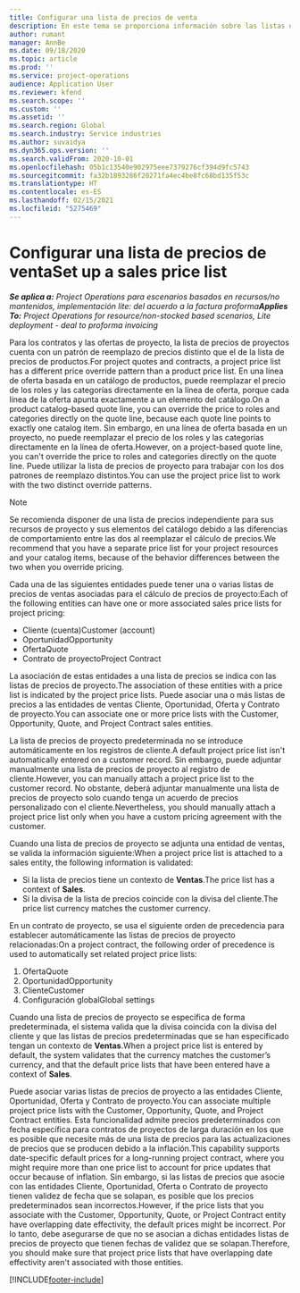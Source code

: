 ```yaml
---
title: Configurar una lista de precios de venta
description: En este tema se proporciona información sobre las listas de precios de ventas para precios de proyecto.
author: rumant
manager: AnnBe
ms.date: 09/18/2020
ms.topic: article
ms.prod: ''
ms.service: project-operations
audience: Application User
ms.reviewer: kfend
ms.search.scope: ''
ms.custom: ''
ms.assetid: ''
ms.search.region: Global
ms.search.industry: Service industries
ms.author: suvaidya
ms.dyn365.ops.version: ''
ms.search.validFrom: 2020-10-01
ms.openlocfilehash: 05b1c13540e902975eee7379276cf394d9fc5743
ms.sourcegitcommit: fa32b1893286f20271fa4ec4be8fc68bd135f53c
ms.translationtype: HT
ms.contentlocale: es-ES
ms.lasthandoff: 02/15/2021
ms.locfileid: "5275469"
---
```

# <a name="set-up-a-sales-price-list"></a><span data-ttu-id="77c08-103">Configurar una lista de precios de venta</span><span class="sxs-lookup"><span data-stu-id="77c08-103">Set up a sales price list</span></span>

<span data-ttu-id="77c08-104">_**Se aplica a:** Project Operations para escenarios basados en recursos/no mantenidos, implementación lite: del acuerdo a la factura proforma_</span><span class="sxs-lookup"><span data-stu-id="77c08-104">_**Applies To:** Project Operations for resource/non-stocked based scenarios, Lite deployment - deal to proforma invoicing_</span></span>

<span data-ttu-id="77c08-105">Para los contratos y las ofertas de proyecto, la lista de precios de proyectos cuenta con un patrón de reemplazo de precios distinto que el de la lista de precios de productos.</span><span class="sxs-lookup"><span data-stu-id="77c08-105">For project quotes and contracts, a project price list has a different price override pattern than a product price list.</span></span> <span data-ttu-id="77c08-106">En una línea de oferta basada en un catálogo de productos, puede reemplazar el precio de los roles y las categorías directamente en la línea de oferta, porque cada línea de la oferta apunta exactamente a un elemento del catálogo.</span><span class="sxs-lookup"><span data-stu-id="77c08-106">On a product catalog–based quote line, you can override the price to roles and categories directly on the quote line, because each quote line points to exactly one catalog item.</span></span> <span data-ttu-id="77c08-107">Sin embargo, en una línea de oferta basada en un proyecto, no puede reemplazar el precio de los roles y las categorías directamente en la línea de oferta.</span><span class="sxs-lookup"><span data-stu-id="77c08-107">However, on a project-based quote line, you can't override the price to roles and categories directly on the quote line.</span></span> <span data-ttu-id="77c08-108">Puede utilizar la lista de precios de proyecto para trabajar con los dos patrones de reemplazo distintos.</span><span class="sxs-lookup"><span data-stu-id="77c08-108">You can use the project price list to work with the two distinct override patterns.</span></span>

> [!NOTE]
> <span data-ttu-id="77c08-109">Se recomienda disponer de una lista de precios independiente para sus recursos de proyecto y sus elementos del catálogo debido a las diferencias de comportamiento entre las dos al reemplazar el cálculo de precios.</span><span class="sxs-lookup"><span data-stu-id="77c08-109">We recommend that you have a separate price list for your project resources and your catalog items, because of the behavior differences between the two when you override pricing.</span></span>

<span data-ttu-id="77c08-110">Cada una de las siguientes entidades puede tener una o varias listas de precios de ventas asociadas para el cálculo de precios de proyecto:</span><span class="sxs-lookup"><span data-stu-id="77c08-110">Each of the following entities can have one or more associated sales price lists for project pricing:</span></span>

- <span data-ttu-id="77c08-111">Cliente (cuenta)</span><span class="sxs-lookup"><span data-stu-id="77c08-111">Customer (account)</span></span> 
- <span data-ttu-id="77c08-112">Oportunidad</span><span class="sxs-lookup"><span data-stu-id="77c08-112">Opportunity</span></span> 
- <span data-ttu-id="77c08-113">Oferta</span><span class="sxs-lookup"><span data-stu-id="77c08-113">Quote</span></span> 
- <span data-ttu-id="77c08-114">Contrato de proyecto</span><span class="sxs-lookup"><span data-stu-id="77c08-114">Project Contract</span></span>

<span data-ttu-id="77c08-115">La asociación de estas entidades a una lista de precios se indica con las listas de precios de proyecto.</span><span class="sxs-lookup"><span data-stu-id="77c08-115">The association of these entities with a price list is indicated by the project price lists.</span></span> <span data-ttu-id="77c08-116">Puede asociar una o más listas de precios a las entidades de ventas Cliente, Oportunidad, Oferta y Contrato de proyecto.</span><span class="sxs-lookup"><span data-stu-id="77c08-116">You can associate one or more price lists with the Customer, Opportunity, Quote, and Project Contract sales entities.</span></span>

<span data-ttu-id="77c08-117">La lista de precios de proyecto predeterminada no se introduce automáticamente en los registros de cliente.</span><span class="sxs-lookup"><span data-stu-id="77c08-117">A default project price list isn't automatically entered on a customer record.</span></span> <span data-ttu-id="77c08-118">Sin embargo, puede adjuntar manualmente una lista de precios de proyecto al registro de cliente.</span><span class="sxs-lookup"><span data-stu-id="77c08-118">However, you can manually attach a project price list to the customer record.</span></span> <span data-ttu-id="77c08-119">No obstante, deberá adjuntar manualmente una lista de precios de proyecto solo cuando tenga un acuerdo de precios personalizado con el cliente.</span><span class="sxs-lookup"><span data-stu-id="77c08-119">Nevertheless, you should manually attach a project price list only when you have a custom pricing agreement with the customer.</span></span> 

<span data-ttu-id="77c08-120">Cuando una lista de precios de proyecto se adjunta una entidad de ventas, se valida la información siguiente:</span><span class="sxs-lookup"><span data-stu-id="77c08-120">When a project price list is attached to a sales entity, the following information is validated:</span></span>

- <span data-ttu-id="77c08-121">Si la lista de precios tiene un contexto de **Ventas**.</span><span class="sxs-lookup"><span data-stu-id="77c08-121">The price list has a context of **Sales**.</span></span> 
- <span data-ttu-id="77c08-122">Si la divisa de la lista de precios coincide con la divisa del cliente.</span><span class="sxs-lookup"><span data-stu-id="77c08-122">The price list currency matches the customer currency.</span></span> 

<span data-ttu-id="77c08-123">En un contrato de proyecto, se usa el siguiente orden de precedencia para establecer automáticamente las listas de precios de proyecto relacionadas:</span><span class="sxs-lookup"><span data-stu-id="77c08-123">On a project contract, the following order of precedence is used to automatically set related project price lists:</span></span>

1. <span data-ttu-id="77c08-124">Oferta</span><span class="sxs-lookup"><span data-stu-id="77c08-124">Quote</span></span>
2. <span data-ttu-id="77c08-125">Oportunidad</span><span class="sxs-lookup"><span data-stu-id="77c08-125">Opportunity</span></span>
3. <span data-ttu-id="77c08-126">Cliente</span><span class="sxs-lookup"><span data-stu-id="77c08-126">Customer</span></span> 
4. <span data-ttu-id="77c08-127">Configuración global</span><span class="sxs-lookup"><span data-stu-id="77c08-127">Global settings</span></span> 

<span data-ttu-id="77c08-128">Cuando una lista de precios de proyecto se especifica de forma predeterminada, el sistema valida que la divisa coincida con la divisa del cliente y que las listas de precios predeterminadas que se han especificado tengan un contexto de **Ventas**.</span><span class="sxs-lookup"><span data-stu-id="77c08-128">When a project price list is entered by default, the system validates that the currency matches the customer’s currency, and that the default price lists that have been entered have a context of **Sales**.</span></span>

<span data-ttu-id="77c08-129">Puede asociar varias listas de precios de proyecto a las entidades Cliente, Oportunidad, Oferta y Contrato de proyecto.</span><span class="sxs-lookup"><span data-stu-id="77c08-129">You can associate multiple project price lists with the Customer, Opportunity, Quote, and Project Contract entities.</span></span> <span data-ttu-id="77c08-130">Esta funcionalidad admite precios predeterminados con fecha específica para contratos de proyectos de larga duración en los que es posible que necesite más de una lista de precios para las actualizaciones de precios que se producen debido a la inflación.</span><span class="sxs-lookup"><span data-stu-id="77c08-130">This capability supports date-specific default prices for a long-running project contract, where you might require more than one price list to account for price updates that occur because of inflation.</span></span> <span data-ttu-id="77c08-131">Sin embargo, si las listas de precios que asocie con las entidades Cliente, Oportunidad, Oferta o Contrato de proyecto tienen validez de fecha que se solapan, es posible que los precios predeterminados sean incorrectos.</span><span class="sxs-lookup"><span data-stu-id="77c08-131">However, if the price lists that you associate with the Customer, Opportunity, Quote, or Project Contract entity have overlapping date effectivity, the default prices might be incorrect.</span></span> <span data-ttu-id="77c08-132">Por lo tanto, debe asegurarse de que no se asocian a dichas entidades listas de precios de proyecto que tienen fechas de validez que se solapan.</span><span class="sxs-lookup"><span data-stu-id="77c08-132">Therefore, you should make sure that project price lists that have overlapping date effectivity aren't associated with those entities.</span></span>


[!INCLUDE[footer-include](../includes/footer-banner.md)]